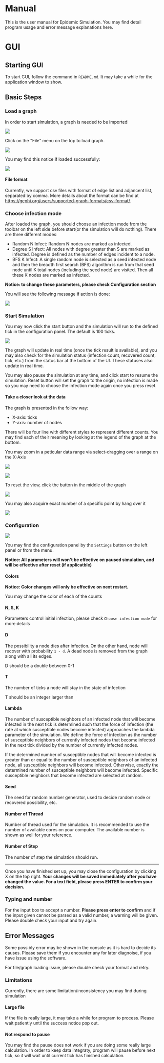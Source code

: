 # Manual 
 
This is the user manual for Epidemic Simulation. 
You may find detail program usage and error message explanations here.
 
# GUI
 
## Starting GUI
 
To start GUI, follow the command in `README.md`. It may take a while for the application window to show.
 
## Basic Steps
 
### Load a graph
 
In order to start simulation, a graph is needed to be imported
 
![](./gui/manual/1.png)
 
Click on the "File" menu on the top to load graph.
 
![](./gui/manual/2.png)

You may find this notice if loaded successfully:

![](./gui/manual/3.png)

#### File format

Currently, we support csv files with format of edge list and adjancent list, separated by comma. More details about the format can be find at https://gephi.org/users/supported-graph-formats/csv-format/.

### Choose infection mode

After loaded the graph, you should choose an infection mode from the toolbar on the left side before start(or the simulation will do nothing). There are three different modes:


- Random N Infect: Random N nodes are marked as infected.
- Degree S Infect: All nodes with degree greater than S are marked as infected. Degree is defined as the number of edges incident to a node.
- BFS K Infect: A single random node is selected as a seed infected node and then the breadth first search (BFS) algorithm is run from that seed node until K total nodes (including the seed node) are visited. Then all these K nodes are marked as infected.

**Notice: to change these parameters, please check Configuration section**

You will see the following message if action is done:

![](./gui/manual/5.png)

### Start Simulation
 
You may now click the start button and the simulation will run to the defined tick in the configuration panel. The default is 100 ticks.

![](./gui/manual/6.png)
 
The graph will update in real time (once the tick result is available), and you may also check for the simulation status (infection count, recovered count, tick, etc.) from the status bar at the bottom of the UI. These statuses also update in real time.

You may also pause the simulation at any time, and click start to resume the simulation. Reset button will set the graph to the origin, no infection is made so you may need to choose the infection mode again once you press reset.
 
#### Take a closer look at the data

The graph is presented in the follow way:

- X-axis: ticks
- Y-axis: number of nodes

There will be four line with different styles to represent different counts. You may find each of their meaning by looking at the legend of the graph at the bottom. 

You may zoom in a peticular data range via select-dragging over a range on the X-Axis

![](./gui/manual/7.png)

![](./gui/manual/8.png)
 
To reset the view, click the button in the middle of the graph

![](./gui/manual/9.png)

You may also acquire exact number of a specific point by hang over it 

![](./gui/manual/10.png)
 
### Configuration
 
![](./gui/manual/11.png)
 
You may find the configuration panel by the `Settings` button on the left panel or from the menu.

**Notice: All parameters will won't be effective on paused simulation, and will be effective after reset (if applicatble)**
 
#### Colors

**Notice: Color changes will only be effective on next restart.**

You may change the color of each of the counts
 
#### N, S, K

Parameters control initial infection, please check `Choose infection mode` for more details

#### D

The possibility a node dies after infection. On the other hand, node will recover with probability `1 - d`. A dead node is removed from the graph along with all its edges.

D should be a double between 0-1

#### T

The number of ticks a node will stay in the state of infection

T should be an integer larger than

#### Lambda

The number of susceptible neighbors of an infected node that will become infected in the next tick is determined such that the force of infection (the rate at which susceptible nodes become infected) approaches the lambda parameter of the simulation. We define the force of infection as the number of susceptible neighbors of currently infected nodes that become infected in the next tick divided by the number of currently infected nodes.

If the determined number of susceptible nodes that will become infected is greater than or equal to the number of susceptible neighbors of an infected node, all susceptible neighbors will become infected. Otherwise, exactly the determined number of susceptible neighbors will become infected. Specific susceptible neighbors that become infected are selected at random.

#### Seed

The seed for random number generator, used to decide random node or recovered possibility, etc.


#### Number of Thread

Number of thread used for the simulation. It is recommended to use the number of available cores on your computer. The available number is shown as well for your reference.

#### Number of Step

The number of step the simulation should run.

---
 
Once you have finished set up, you may close the configuration by clicking X on the top right. **Your changes will be saved immediately after you have changed the value. For a text field, please press ENTER to confirm your decision.**
 
### Typing and number
 
For the input box to accept a number. **Please press enter to confirm** and if the input given cannot be parsed as a valid number, a warning will be given. Please double check your input and try again.
 
## Error Messages
 
Some possibly error may be shown in the console as it is hard to decide its causes. Please save them if you encounter any for later diagnoise, if you have issue using the software.

For file/graph loading issue, please double check your format and retry.
 
### Limitations
 
Currently, there are some limitation/inconsistency you may find during simulation
 
#### Large file

If the file is really large, it may take a while for program to process. Please wait patiently until the success notice pop out.
 
#### Not respond to pause

You may find the pause does not work if you are doing some really large calculation. In order to keep data integraty, program will pause before next tick, so it will wait until current tick has finished calculation.